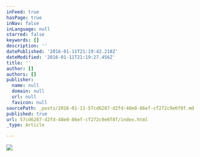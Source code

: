 ```yaml
---
inFeed: true
hasPage: true
inNav: false
inLanguage: null
starred: false
keywords: []
description: ''
datePublished: '2016-01-11T21:19:42.218Z'
dateModified: '2016-01-11T21:19:27.456Z'
title: ''
author: []
authors: []
publisher:
  name: null
  domain: null
  url: null
  favicon: null
sourcePath: _posts/2016-01-11-57cd6287-d2fd-48e0-86ef-cf272c9e6f8f.md
published: true
url: 57cd6287-d2fd-48e0-86ef-cf272c9e6f8f/index.html
_type: Article

---
```

![](https://the-grid-user-content.s3-us-west-2.amazonaws.com/fd6fae29-4cc0-4157-9737-e587d1014e0c.jpg)